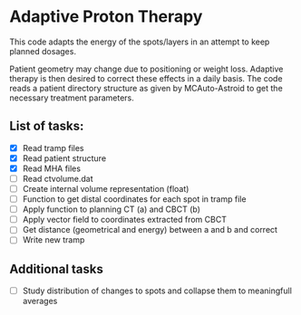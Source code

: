# Adaptive Proton Therapy

This code adapts the energy of the spots/layers in an attempt to keep planned dosages.

Patient geometry may change due to positioning or weight loss. Adaptive therapy is then desired to correct these effects in a daily basis. The code reads a patient directory structure as given by MCAuto-Astroid to get the necessary treatment parameters.

## List of tasks:
- [x] Read tramp files
- [x] Read patient structure
- [x] Read MHA files
- [ ] Read ctvolume.dat
- [ ] Create internal volume representation (float)
- [ ] Function to get distal coordinates for each spot in tramp file
- [ ] Apply function to planning CT (a) and CBCT (b)
- [ ] Apply vector field to coordinates extracted from CBCT
- [ ] Get distance (geometrical and energy) between a and b and correct
- [ ] Write new tramp

## Additional tasks
- [ ] Study distribution of changes to spots and collapse them to meaningfull averages

